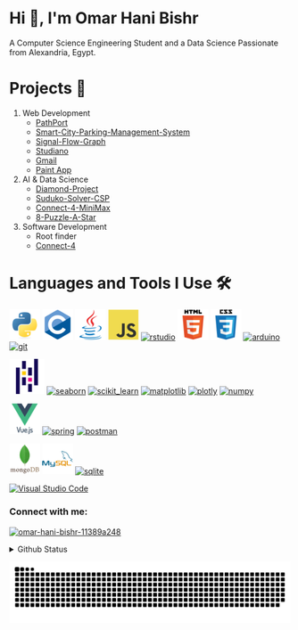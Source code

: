 <h1>Hi 👋, I'm Omar Hani Bishr</h1>
<p>A Computer Science Engineering Student and a Data Science Passionate from Alexandria, Egypt. </p>

# Projects 🚀

1. Web Development
   - [PathPort](https://github.com/mohassan5286/Software-Engineering)
   - [Smart-City-Parking-Management-System](https://github.com/Mohamed-Mohamed-Ibrahim/Smart-City-Parking-Management-System)
   - [Signal-Flow-Graph](https://github.com/Mohamed-Mohamed-Ibrahim/Signal-Flow-Graph)
   - [Studiano](https://github.com/Mohamed-Mohamed-Ibrahim/Studiano)
   - [Gmail](https://github.com/Mohamed-Mohamed-Ibrahim/Gmail)
   - [Paint App](https://github.com/Mohamed-Mohamed-Ibrahim/Paint_App)
2. AI & Data Science
   - [Diamond-Project](https://github.com/Mohamed-Mohamed-Ibrahim/Diamond-Project)
   - [Suduko-Solver-CSP]()
   - [Connect-4-MiniMax]()
   - [8-Puzzle-A-Star]()
3. Software Development
   - Root finder
   - [Connect-4](https://github.com/Mohamed-Mohamed-Ibrahim/Connect-4)

# Languages and Tools I Use 🛠️

<a target="_blank" href="https://raw.githubusercontent.com/devicons/devicon/master/icons/python/python-original.svg" style="display: inline-block;">
    <img src="https://raw.githubusercontent.com/devicons/devicon/master/icons/python/python-original.svg" alt="python" width="55" height="55" />
</a>
<a target="_blank" href="https://raw.githubusercontent.com/devicons/devicon/master/icons/c/c-original.svg" style="display: inline-block;">
    <img src="https://raw.githubusercontent.com/devicons/devicon/master/icons/c/c-original.svg" alt="c" width="55" height="55" />
</a>
<a target="_blank" href="https://raw.githubusercontent.com/devicons/devicon/master/icons/java/java-original.svg" style="display: inline-block;">
    <img src="https://raw.githubusercontent.com/devicons/devicon/master/icons/java/java-original.svg" alt="java" width="55" height="55" />
</a>
<a target="_blank" href="https://raw.githubusercontent.com/devicons/devicon/master/icons/javascript/javascript-original.svg" style="display: inline-block;">
    <img src="https://raw.githubusercontent.com/devicons/devicon/master/icons/javascript/javascript-original.svg" alt="javascript" width="55" height="55" />
</a>
<a target="_blank" href="https://cdn.jsdelivr.net/gh/devicons/devicon@latest/icons/rstudio/rstudio-original.svg" style="display: inline-block;">
    <img src="https://cdn.jsdelivr.net/gh/devicons/devicon@latest/icons/rstudio/rstudio-original.svg" alt="rstudio" width="55" height="55" />
</a>
<a target="_blank" href="https://raw.githubusercontent.com/devicons/devicon/master/icons/html5/html5-original-wordmark.svg" style="display: inline-block;">
    <img src="https://raw.githubusercontent.com/devicons/devicon/master/icons/html5/html5-original-wordmark.svg" alt="html5" width="55" height="55" />
</a>
<a target="_blank" href="https://raw.githubusercontent.com/devicons/devicon/master/icons/css3/css3-original-wordmark.svg" style="display: inline-block;">
    <img src="https://raw.githubusercontent.com/devicons/devicon/master/icons/css3/css3-original-wordmark.svg" alt="css3" width="55" height="55" />
</a>
<a target="_blank" href="https://cdn.worldvectorlogo.com/logos/arduino-1.svg" style="display: inline-block;">
    <img src="https://cdn.worldvectorlogo.com/logos/arduino-1.svg" alt="arduino" width="55" height="55" />
</a>
<a target="_blank" href="https://www.vectorlogo.zone/logos/git-scm/git-scm-icon.svg" style="display: inline-block;">
    <img src="https://www.vectorlogo.zone/logos/git-scm/git-scm-icon.svg" alt="git" width="55" height="55" />
</a>



<a target="_blank" href="https://raw.githubusercontent.com/devicons/devicon/2ae2a900d2f041da66e950e4d48052658d850630/icons/pandas/pandas-original.svg" style="display: inline-block;"><img src="https://raw.githubusercontent.com/devicons/devicon/2ae2a900d2f041da66e950e4d48052658d850630/icons/pandas/pandas-original.svg" alt="pandas" width="63" height="63" /></a>
<a target="_blank" href="https://seaborn.pydata.org/_images/logo-mark-lightbg.svg" style="display: inline-block;"><img src="https://seaborn.pydata.org/_images/logo-mark-lightbg.svg" alt="seaborn" width="63" height="63" /></a>
<a target="_blank" href="https://upload.wikimedia.org/wikipedia/commons/0/05/Scikit_learn_logo_small.svg" style="display: inline-block;"><img src="https://upload.wikimedia.org/wikipedia/commons/0/05/Scikit_learn_logo_small.svg" alt="scikit_learn" width="63" height="63" /></a>
<a target="_blank" href="https://cdn.jsdelivr.net/gh/devicons/devicon@latest/icons/matplotlib/matplotlib-plain-wordmark.svg" style="display: inline-block;"><img src="https://cdn.jsdelivr.net/gh/devicons/devicon@latest/icons/matplotlib/matplotlib-plain-wordmark.svg" alt="matplotlib" width="84" height="84" /></a>
<a target="_blank" href="https://cdn.jsdelivr.net/gh/devicons/devicon@latest/icons/plotly/plotly-plain-wordmark.svg" style="display: inline-block;"><img src="https://cdn.jsdelivr.net/gh/devicons/devicon@latest/icons/plotly/plotly-original-wordmark.svg" alt="plotly" width="84" height="84" /></a>
<a target="_blank" href="https://cdn.jsdelivr.net/gh/devicons/devicon@latest/icons/numpy/numpy-original-wordmark.svg" style="display: inline-block;"><img src="https://cdn.jsdelivr.net/gh/devicons/devicon@latest/icons/numpy/numpy-original-wordmark.svg" alt="numpy" width="84" height="84" /></a>

<a target="_blank" href="https://raw.githubusercontent.com/devicons/devicon/master/icons/vuejs/vuejs-original-wordmark.svg" style="display: inline-block;"><img src="https://raw.githubusercontent.com/devicons/devicon/master/icons/vuejs/vuejs-original-wordmark.svg" alt="vuejs" width="55" height="55" /></a>
<a target="_blank" href="https://www.vectorlogo.zone/logos/springio/springio-icon.svg" style="display: inline-block;"><img src="https://www.vectorlogo.zone/logos/springio/springio-icon.svg" alt="spring" width="55" height="55" /></a>
<a href="https://postman.com" target="_blank" rel="noreferrer"> 
   <img src="https://www.vectorlogo.zone/logos/getpostman/getpostman-icon.svg" alt="postman" width="55" height="55"/> 
</a> 

<a target="_blank" href="https://raw.githubusercontent.com/devicons/devicon/master/icons/mongodb/mongodb-original-wordmark.svg" style="display: inline-block;"><img src="https://raw.githubusercontent.com/devicons/devicon/master/icons/mongodb/mongodb-original-wordmark.svg" alt="mongodb" width="55" height="55" /></a>
<a target="_blank" href="https://raw.githubusercontent.com/devicons/devicon/master/icons/mysql/mysql-original-wordmark.svg" style="display: inline-block;"><img src="https://raw.githubusercontent.com/devicons/devicon/master/icons/mysql/mysql-original-wordmark.svg" alt="mysql" width="55" height="55" /></a>
<a href="https://www.sqlite.org/" target="_blank" rel="noreferrer"> 
    <img src="https://www.vectorlogo.zone/logos/sqlite/sqlite-icon.svg" alt="sqlite" width="55" height="55"/> 
</a> 

<a target="_blank" href="https://code.visualstudio.com/">
    <img src="https://upload.wikimedia.org/wikipedia/commons/9/9a/Visual_Studio_Code_1.35_icon.svg" alt="Visual Studio Code" width="55" height="55" />
</a>


<h3 align="left">Connect with me:</h3>
<p align="left">
<a href="https://linkedin.com/in/omar-hani-bishr-11389a248" target="blank"><img align="center" src="https://raw.githubusercontent.com/rahuldkjain/github-profile-readme-generator/master/src/images/icons/Social/linked-in-alt.svg" alt="omar-hani-bishr-11389a248" height="30" width="40" /></a>
</p>

<details>
    <summary>Github Status</summary>
    <div align="center">
    <img src="https://visitor-badge.laobi.icu/badge?page_id=OmarHani4306&"  />
    </div>
    <p align="center"><img src="https://github-readme-stats.vercel.app/api?username=OmarHani4306&show_icons=true&locale=en" alt="Omar Hani Bishr" /></p>
    <p align="center"><img src="https://github-readme-stats.vercel.app/api/top-langs?username=OmarHani4306&show_icons=true&locale=en&layout=compact" alt="Omar Hani Bishr" /></p>
    <p align="center"><a href="https://github.com/ryo-ma/github-profile-trophy"><img src="https://github-profile-trophy.vercel.app/?username=OmarHani4306" alt="Omar Hani Bishr" /></a></p>
</details>





![snake gif](https://github.com/OmarHani4306/OmarHani4306/blob/output/github-snake-dark.svg)

